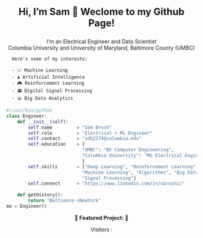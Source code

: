 <p align="right">
  <p align="center" style="font-size:25px;"><strong>Hi, I’m Sam 👋 Weclome to my Github Page!</strong></p>
  <p align="center">
      I’m an Electrical Engineer and Data Scientist </br>
      Columbia University and University of Maryland, Baltimore County (UMBC)
      
      Here's some of my interests:

      - 📈 Machine Learning 
      - ♟️ Artificial Intelligence
      - 🎮 Reinforcement Learning
      - 📻 Digital Signal Processing 
      - 📊 Big Data Analytics
  </p>
  
</p>


```python
#!/usr/bin/python
class Engineer:
    def __init__(self):
        self.name         = "Sam Brosh"
        self.role         = "Electrical + ML Engineer"
        self.contact      = "sdb2174@columbia.edu"
        self.education    = {
                            "UMBC": "BS Computer Engineering",
                            "Columbia University": "MS Electrical Engineering",
                            }
        self.skills       = ["Deep Learning", "Reinforcement Learning", "AI",
                            "Machine Learning", "Algorithms", "Big Data Analytics", 
                            "Signal Processing"]
        self.connect      = "https://www.linkedin.com/in/sbrosh1/"
    
    def getHistory():
        return "Baltimore->NewYork"
me = Engineer()
```
<p align="center"><strong>
    🔽 Featured Project: <a href="https://github.com/Qulxis/ML-Bike-Break"></a> 🔽
    </strong>
</p>

<p align="center">
  Visitors :</br>
  <img src="https://profile-counter.glitch.me/sdb2174/count.svg
</p>
